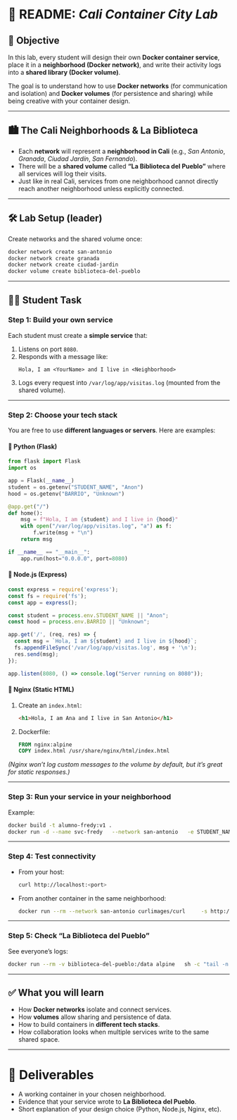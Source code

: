 # 📘 README: *Cali Container City Lab*

## 🎯 Objective
In this lab, every student will design their own **Docker container service**, place it in a **neighborhood (Docker network)**, and write their activity logs into a **shared library (Docker volume)**.

The goal is to understand how to use **Docker networks** (for communication and isolation) and **Docker volumes** (for persistence and sharing) while being creative with your container design.

---

## 🏙️ The Cali Neighborhoods & La Biblioteca
- Each **network** will represent a **neighborhood in Cali** (e.g., *San Antonio*, *Granada*, *Ciudad Jardín*, *San Fernando*).
- There will be a **shared volume** called **“La Biblioteca del Pueblo”** where all services will log their visits.
- Just like in real Cali, services from one neighborhood cannot directly reach another neighborhood unless explicitly connected.

---

## 🛠️ Lab Setup (leader)
Create networks and the shared volume once:

```bash
docker network create san-antonio
docker network create granada
docker network create ciudad-jardin
docker volume create biblioteca-del-pueblo
```

---

## 👩‍💻 Student Task

### Step 1: Build your own service
Each student must create a **simple service** that:
1. Listens on port `8080`.
2. Responds with a message like:
   ```
   Hola, I am <YourName> and I live in <Neighborhood>
   ```
3. Logs every request into `/var/log/app/visitas.log` (mounted from the shared volume).

---

### Step 2: Choose your tech stack
You are free to use **different languages or servers**. Here are examples:

#### 🔹 Python (Flask)
```python
from flask import Flask
import os

app = Flask(__name__)
student = os.getenv("STUDENT_NAME", "Anon")
hood = os.getenv("BARRIO", "Unknown")

@app.get("/")
def home():
    msg = f"Hola, I am {student} and I live in {hood}"
    with open("/var/log/app/visitas.log", "a") as f:
        f.write(msg + "\n")
    return msg

if __name__ == "__main__":
    app.run(host="0.0.0.0", port=8080)
```

#### 🔹 Node.js (Express)
```javascript
const express = require('express');
const fs = require('fs');
const app = express();

const student = process.env.STUDENT_NAME || "Anon";
const hood = process.env.BARRIO || "Unknown";

app.get('/', (req, res) => {
  const msg = `Hola, I am ${student} and I live in ${hood}`;
  fs.appendFileSync('/var/log/app/visitas.log', msg + '\n');
  res.send(msg);
});

app.listen(8080, () => console.log("Server running on 8080"));
```

#### 🔹 Nginx (Static HTML)
1. Create an `index.html`:
   ```html
   <h1>Hola, I am Ana and I live in San Antonio</h1>
   ```
2. Dockerfile:
   ```Dockerfile
   FROM nginx:alpine
   COPY index.html /usr/share/nginx/html/index.html
   ```
*(Nginx won’t log custom messages to the volume by default, but it’s great for static responses.)*

---

### Step 3: Run your service in your neighborhood
Example:

```bash
docker build -t alumno-fredy:v1 .
docker run -d --name svc-fredy   --network san-antonio   -e STUDENT_NAME="Fredy"   -e BARRIO="San Antonio"   -v biblioteca-del-pueblo:/var/log/app   -p 0:8080 alumno-fredy:v1
```

---

### Step 4: Test connectivity
- From your host:
  ```bash
  curl http://localhost:<port>
  ```
- From another container in the same neighborhood:
  ```bash
  docker run --rm --network san-antonio curlimages/curl     -s http://svc-fredy:8080/
  ```

---

### Step 5: Check “La Biblioteca del Pueblo”
See everyone’s logs:
```bash
docker run --rm -v biblioteca-del-pueblo:/data alpine   sh -c "tail -n 20 /data/visitas.log"
```

---

## ✅ What you will learn
- How **Docker networks** isolate and connect services.
- How **volumes** allow sharing and persistence of data.
- How to build containers in **different tech stacks**.
- How collaboration looks when multiple services write to the same shared space.

---

# 📌 Deliverables
- A working container in your chosen neighborhood.
- Evidence that your service wrote to **La Biblioteca del Pueblo**.
- Short explanation of your design choice (Python, Node.js, Nginx, etc).
